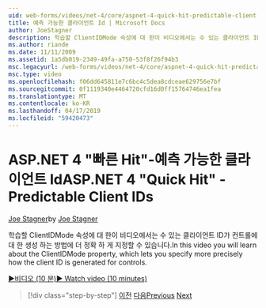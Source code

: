 ```yaml
---
uid: web-forms/videos/net-4/core/aspnet-4-quick-hit-predictable-client-ids
title: 예측 가능한 클라이언트 Id | Microsoft Docs
author: JoeStagner
description: 학습할 ClientIDMode 속성에 대 한이 비디오에서는 수 있는 클라이언트 ID가 컨트롤에 대 한 생성 하는 방법에 더 정확 하 게 지정할 수 있습니다.
ms.author: riande
ms.date: 11/11/2009
ms.assetid: 1a5db019-2349-49fa-a750-53f8f26f94b3
msc.legacyurl: /web-forms/videos/net-4/core/aspnet-4-quick-hit-predictable-client-ids
msc.type: video
ms.openlocfilehash: f06dd645811e7c6bc4c5dea8cdceae629756e7bf
ms.sourcegitcommit: 0f1119340e4464720cfd16d0ff15764746ea1fea
ms.translationtype: MT
ms.contentlocale: ko-KR
ms.lasthandoff: 04/17/2019
ms.locfileid: "59420473"
---
```

# <a name="aspnet-4-quick-hit---predictable-client-ids"></a><span data-ttu-id="d0d4c-103">ASP.NET 4 "빠른 Hit"-예측 가능한 클라이언트 Id</span><span class="sxs-lookup"><span data-stu-id="d0d4c-103">ASP.NET 4 "Quick Hit" - Predictable Client IDs</span></span>

<span data-ttu-id="d0d4c-104">[Joe Stagner](https://github.com/JoeStagner)</span><span class="sxs-lookup"><span data-stu-id="d0d4c-104">by [Joe Stagner](https://github.com/JoeStagner)</span></span>

<span data-ttu-id="d0d4c-105">학습할 ClientIDMode 속성에 대 한이 비디오에서는 수 있는 클라이언트 ID가 컨트롤에 대 한 생성 하는 방법에 더 정확 하 게 지정할 수 있습니다.</span><span class="sxs-lookup"><span data-stu-id="d0d4c-105">In this video you will learn about the ClientIDMode property, which lets you specify more precisely how the client ID is generated for controls.</span></span> 

[<span data-ttu-id="d0d4c-106">&#9654;비디오 (10 분)</span><span class="sxs-lookup"><span data-stu-id="d0d4c-106">&#9654; Watch video (10 minutes)</span></span>](https://channel9.msdn.com/Blogs/ASP-NET-Site-Videos/aspnet-4-quick-hit-predictable-client-ids)

> [!div class="step-by-step"]
> <span data-ttu-id="d0d4c-107">[이전](aspnet-4-quick-hit-clean-webconfig-files.md)
> [다음](aspnet-4-quick-hit-the-htmlencoder-utility-method.md)</span><span class="sxs-lookup"><span data-stu-id="d0d4c-107">[Previous](aspnet-4-quick-hit-clean-webconfig-files.md)
[Next](aspnet-4-quick-hit-the-htmlencoder-utility-method.md)</span></span>
